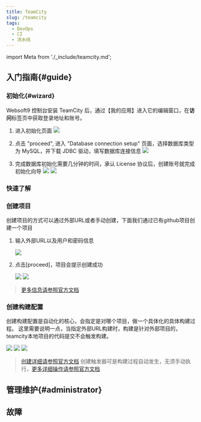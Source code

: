 ```yaml
---
title: TeamCity
slug: /teamcity
tags:
  - DevOps
  - CI
  - 流水线
---
```


import Meta from './_include/teamcity.md';

<Meta name="meta" />

## 入门指南{#guide}

### 初始化{#wizard}

Websoft9 控制台安装 TeamCity 后，通过【我的应用】进入它的编辑窗口，在**访问**标签页中获取登录地址和账号。  

1. 进入初始化页面
   ![](https://libs.websoft9.com/Websoft9/DocsPicture/zh/teamcity/teamcity-start-websoft9.png)

2. 点击 "proceed", 进入 "Database connection setup" 页面，选择数据库类型为 MySQL，并下载 JDBC 驱动，填写数据库连接信息
   ![](https://libs.websoft9.com/Websoft9/DocsPicture/zh/teamcity/teamcity-setupdb-websoft9.png)

3. 完成数据库初始化需要几分钟的时间，承认 License 协议后，创建账号就完成初始化向导
   ![](https://libs.websoft9.com/Websoft9/DocsPicture/zh/teamcity/teamcity-account-websoft9.png)
   ![](https://libs.websoft9.com/Websoft9/DocsPicture/zh/teamcity/teamcity-main-websoft9.png)

### 快速了解

### 创建项目

创建项目的方式可以通过外部URL或者手动创建，下面我们通过已有github项目创建一个项目

1. 输入外部URL以及用户和密码信息

   ![](https://libs.websoft9.com/Websoft9/DocsPicture/zh/teamcity/teamcity-createprj-websoft9.png)

2. 点击[proceed]，项目会提示创建成功

   ![](https://libs.websoft9.com/Websoft9/DocsPicture/zh/teamcity/teamcity-createconfirm-websoft9.png)
   ![](https://libs.websoft9.com/Websoft9/DocsPicture/zh/teamcity/teamcity-createsuccess-websoft9.png)

 > [更多信息请参照官方文档](https://www.jetbrains.com/help/teamcity/creating-and-editing-projects.html)
 
### 创建构建配置

创建构建配置是自动化的核心，会指定是对哪个项目，做一个具体化的具体构建过程。
这里需要说明一点，当指定外部URL构建时，构建是针对外部项目的，teamcity本地项目的代码提交不会触发构建。

   ![](https://libs.websoft9.com/Websoft9/DocsPicture/zh/teamcity/teamcity-createbuild-websoft9.png)
   ![](https://libs.websoft9.com/Websoft9/DocsPicture/zh/teamcity/teamcity-createbuild2-websoft9.png)
   ![](https://libs.websoft9.com/Websoft9/DocsPicture/zh/teamcity/teamcity-createbuild3-websoft9.png)

 > [创建详细请参照官方文档](https://www.jetbrains.com/help/teamcity/creating-and-editing-build-configurations.html)
 > 创建触发器可是构建过程自动发生，无须手动执行，[更多详细操作请参照官方文档](https://www.jetbrains.com/help/teamcity/configuring-build-triggers.html) 


## 管理维护{#administrator}

## 故障